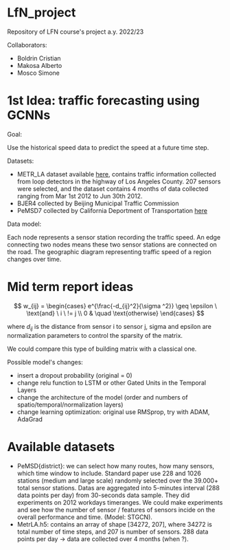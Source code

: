# LfN_project

Repository of LFN course's project a.y. 2022/23

Collaborators: 
- Boldrin Cristian
- Makosa Alberto
- Mosco Simone

# 1st Idea: traffic forecasting using GCNNs

Goal:

Use the historical speed data to predict the speed at a future time step.

Datasets:

- METR_LA dataset available <a href="https://drive.google.com/drive/folders/10FOTa6HXPqX8Pf5WRoRwcFnW9BrNZEIX">here</a>, contains traffic information collected from loop detectors in the highway of Los Angeles County. 207 sensors were selected, and the dataset contains 4 months of data collected ranging from Mar 1st 2012 to Jun 30th 2012.
- BJER4 collected by Beijing Municipal Traffic Commission 
- PeMSD7 collected by California Deportment of Transportation <a href="https://pems.dot.ca.gov/">here</a>

Data model:

Each node represents a sensor station recording the traffic speed. An edge connecting two nodes means these two sensor stations are connected on the road. The geographic diagram representing traffic speed of a region changes over time.

# Mid term report ideas

$$
w_{ij} =
\begin{cases}
e^{\frac{-d_{ij}^2}{\sigma ^2}} \geq \epsilon \ \text{and} \ i \ != j \\ 
0 & \quad \text{otherwise}
\end{cases}
$$

where $d_{ij}$ is the distance from sensor i to sensor j, sigma and epsilon are normalization parameters to control the sparsity of the matrix.

We could compare this type of building matrix with a classical one.

Possible model's changes:
- insert a dropout probability (original = 0)
- change relu function to LSTM or other Gated Units in the Temporal Layers
- change the architecture of the model (order and numbers of spatio/temporal/normalization layers)
- change learning optimization: original use RMSprop, try with ADAM, AdaGrad

# Available datasets
- PeMSD{district}: we can select how many routes, how many sensors, which time window to include. Standard paper use 228 and 1026 stations (medium and large scale) randomly selected over the 39.000+ total sensor stations. Datas are aggregated into 5-minutes interval (288 data points per day) from 30-seconds data sample. They did experiments on 2012 workdays timeranges. We could make experiments and see how the number of sensor / features of sensors incide on the overall performance and time. (Model: STGCN). 
- MetrLA.h5: contains an array of shape [34272, 207], where 34272 is total number of time steps, and 207 is number of sensors. 288 data points per day -> data are collected over 4 months (when ?).
